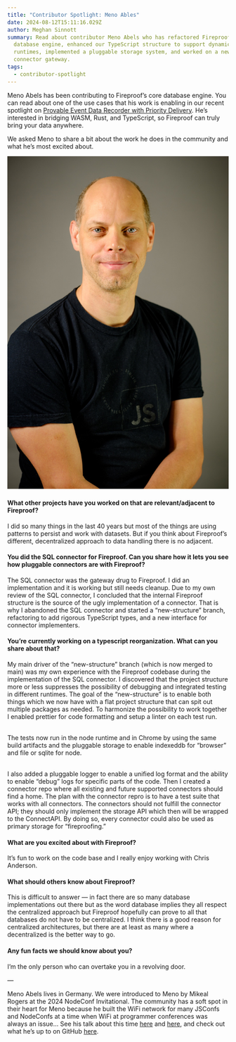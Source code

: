 ```yaml
---
title: "Contributor Spotlight: Meno Ables"
date: 2024-08-12T15:11:16.029Z
author: Meghan Sinnott
summary: Read about contributor Meno Abels who has refactored Fireproof's core
  database engine, enhanced our TypeScript structure to support dynamic
  runtimes, implemented a pluggable storage system, and worked on a new
  connector gateway.
tags:
  - contributor-spotlight
---
```

Meno Abels has been contributing to Fireproof’s core database engine. You can read about one of the use cases that his work is enabling in our recent spotlight on [Provable Event Data Recorder with Priority Delivery](https://fireproof.storage/posts/use-case-spotlight:-provable-event-data-recorder-with-priority-delivery/). He’s interested in bridging WASM, Rust, and TypeScript, so Fireproof can truly bring your data anywhere.

We asked Meno to share a bit about the work he does in the community and what he’s most excited about.

![Meno Ables](/static/img/xt2s6064_3.jpg)

#### What other projects have you worked on that are relevant/adjacent to Fireproof?

I did so many things in the last 40 years but most of the things are using patterns to persist and work with datasets. But if you think about Fireproof’s different, decentralized approach to data handling there is no adjacent.

#### You did the SQL connector for Fireproof. Can you share how it lets you see how pluggable connectors are with Fireproof? 

The SQL connector was the gateway drug to Fireproof. I did an implementation and it is working but still needs cleanup. Due to my own review of the SQL connector, I concluded that the internal Fireproof structure is the source of the ugly implementation of a connector. That is why I abandoned the SQL connector and started a “new-structure” branch, refactoring to add rigorous TypeScript types, and a new interface for connector implementers.

#### You’re currently working on a typescript reorganization. What can you share about that?

My main driver of the “new-structure” branch (which is now merged to main) was my own experience with the Fireproof codebase during the implementation of the SQL connector. I discovered that the project structure more or less suppresses the possibility of debugging and integrated testing in different runtimes. The goal of the “new-structure” is to enable both things which we now have with a flat project structure that can spit out multiple packages as needed. To harmonize the possibility to work together I enabled prettier for code formatting and setup a linter on each test run. 

\
The tests now run in the node runtime and in Chrome by using the same build artifacts and the pluggable storage to enable indexeddb for “browser” and file or sqlite for node.

\
I also added a pluggable logger to enable a unified log format and the ability to enable “debug” logs for specific parts of the code. Then I created a connector repo where all existing and future supported connectors should find a home. The plan with the connector repro is to have a test suite that works with all connectors. The connectors should not fulfill the connector API; they should only implement the storage API which then will be wrapped to the ConnectAPI. By doing so, every connector could also be used as primary storage for “fireproofing.”

#### What are you excited about with Fireproof? 

It’s fun to work on the code base and I really enjoy working with Chris Anderson.

#### What should others know about Fireproof? 

This is difficult to answer — in fact there are so many database implementations out there but as the word database implies they all respect the centralized approach but Fireproof hopefully can prove to all that databases do not have to be centralized. I think there is a good reason for centralized architectures, but there are at least as many where a decentralized is the better way to go.  

#### Any fun facts we should know about you?

I’m the only person who can overtake you in a revolving door.

—

Meno Abels lives in Germany. We were introduced to Meno by Mikeal Rogers at the 2024 NodeConf Invitational. The community has a soft spot in their heart for Meno because he built the WiFi network for many JSConfs and NodeConfs at a time when WiFi at programmer conferences was always an issue… See his talk about this time [here](https://m.youtube.com/watch?v=JUTTqausxTQ) and [here](https://m.youtube.com/watch?v=Xs1ZDVvvWyg&pp=ygUKbWVubyBhYmVscw%3D%3D), and check out what he’s up to on GitHub [here](https://github.com/mabels).
